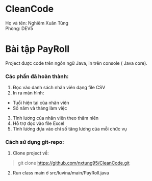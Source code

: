 # CleanCode
Họ và tên: Nghiêm Xuân Tùng  
Phòng: DEV5

# Bài tập PayRoll
Project được code trên ngôn ngữ Java, in trên console ( Java core).

### Các phần đã hoàn thành:
1. Đọc vào danh sách nhân viên dạng file CSV
2. In ra màn hình:
- Tuổi hiện tại của nhân viên
- Số năm và tháng làm việc
3. Tính lương của nhân viên theo thâm niên
4. Hỗ trợ đọc vào file Excel
5. Tính lương dựa vào chỉ số tăng lương của mỗi chức vụ

### Cách sử dụng git-repo:
1. Clone project về:
> git clone https://github.com/nxtung95/CleanCode.git

2. Run class main ở src/luvina/main/PayRoll.java
